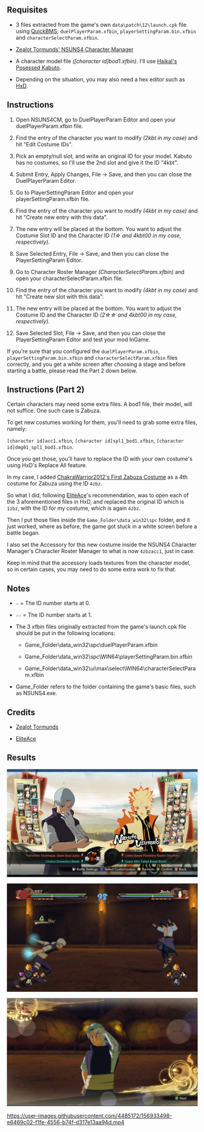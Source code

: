 ## Requisites

* 3 files extracted from the game's own `data\patch\12\launch.cpk` file using [QuickBMS](../tools/QuickBMS); `duelPlayerParam.xfbin`, `playerSettingParam.bin.xfbin` and `characterSelectParam.xfbin`.

* [Zealot Tormunds' NSUNS4 Character Manager](https://github.com/zealottormunds/ns4charactermanager/releases)

* A character model file *([character id]bod1.xfbin)*. I'll use [Haikal's Posessed Kabuto](https://www.youtube.com/watch?v=L5cwYr0aoPA).
 
* Depending on the situation, you may also need a hex editor such as [HxD](https://mh-nexus.de/en/downloads.php?product=HxD20).

## Instructions

1) Open NSUNS4CM, go to DuelPlayerParam Editor and open your duelPlayerParam.xfbin file.

2) Find the entry of the character you want to modify *(2kbt in my case)* and hit "Edit Costume IDs".

3) Pick an empty/null slot, and write an original ID for your model. Kabuto has no costumes, so I'll use the 2nd slot and give it the ID "4kbt".

4) Submit Entry, Apply Changes, File -> Save, and then you can close the DuelPlayerParam Editor.

5) Go to PlayerSettingParam Editor and open your playerSettingParam.xfbin file.

6) Find the entry of the character you want to modify *(4kbt in my case)* and hit "Create new entry with this data".

7) The new entry will be placed at the bottom. You want to adjust the Costume Slot ID and the Character ID *(1☆ and 4kbt00 in my case, respectively)*.

8) Save Selected Entry, File -> Save, and then you can close the PlayerSettingParam Editor.

9) Go to Character Roster Manager *(CharacterSelectParam.xfbin)* and open your characterSelectParam.xfbin file.

10) Find the entry of the character you want to modify *(4kbt in my case)* and hit "Create new slot with this data".

11) The new entry will be placed at the bottom. You want to adjust the Costume ID and the Character ID *(2☆☆ and 4kbt00 in my case, respectively)*.

12) Save Selected Slot, File -> Save, and then you can close the PlayerSettingParam Editor and test your mod InGame.

If you're sure that you configured the `duelPlayerParam.xfbin`, `playerSettingParam.bin.xfbin` and `characterSelectParam.xfbin` files correctly, and you get a white screen after choosing a stage and before starting a battle, please read the Part 2 down below.

## Instructions (Part 2)

Certain characters may need some extra files. A bod1 file, their model, will not suffice. One such case is Zabuza.

To get new costumes working for them, you'll need to grab some extra files, namely:

`[character id]acc1.xfbin`, `[character id]spl1_bod1.xfbin`, `[character id]dmg01_spl1_bod1.xfbin`.

Once you get those, you'll have to replace the ID with your own costume's using HxD's Replace All feature.

In my case, I added [ChakraWarrior2012's First Zabuza Costume](https://www.deviantart.com/chakrawarrior2012/art/Storm-4-Mod-Zabuza-Momochi-Shirtless-848917297) as a 4th costume for Zabuza using the ID `4zbz`.

So what I did, following [EliteAce](https://www.twitch.tv/videos/1417256510?t=1h26m56s)'s recommendation, was to open each of the 3 aforementioned files in HxD, and replaced the original ID which is `1zbz`, with the ID for my costume, which is again `4zbz`.

Then I put those files inside the `Game_Folder\data_win32\spc` folder, and it just worked, where as before, the game got stuck in a white screen before a battle began.

I also set the Accessory for this new costume inside the NSUNS4 Character Manager's Character Roster Manager to what is now `4zbzacc1`, just in case.

Keep in mind that the accessory loads textures from the character model, so in certain cases, you may need to do some extra work to fix that.

## Notes

* `☆` = The ID number starts at 0.

* `☆☆` = The ID number starts at 1.

* The 3 xfbin files originally extracted from the game's launch.cpk file should be put in the following locations:

  * Game_Folder\data_win32\spc\duelPlayerParam.xfbin

  * Game_Folder\data_win32\spc\WIN64\playerSettingParam.bin.xfbin

  * Game_Folder\data_win32\ui\max\select\WIN64\characterSelectParam.xfbin

* Game_Folder refers to the folder containing the game's basic files, such as NSUNS4.exe.

## Credits

* [Zealot Tormunds](https://nsunsmodding.proboards.com/post/273/thread)

* [EliteAce](https://www.twitch.tv/eliteace170)

## Results

![](../pics/adding_new_costumes_1.png)

![](../pics/adding_new_costumes_2.png)

![](../pics/adding_new_costumes_3.png)

https://user-images.githubusercontent.com/4485172/156933498-e6469c02-f1fe-4556-b74f-d317e13aa94d.mp4